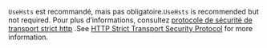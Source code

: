 <span data-ttu-id="f0e81-101">`UseHsts` est recommandé, mais pas obligatoire.</span><span class="sxs-lookup"><span data-stu-id="f0e81-101">`UseHsts` is recommended but not required.</span></span> <span data-ttu-id="f0e81-102">Pour plus d’informations, consultez [protocole de sécurité de transport strict http](xref:security/enforcing-ssl#http-strict-transport-security-protocol-hsts) .</span><span class="sxs-lookup"><span data-stu-id="f0e81-102">See [HTTP Strict Transport Security Protocol](xref:security/enforcing-ssl#http-strict-transport-security-protocol-hsts) for more information.</span></span>
